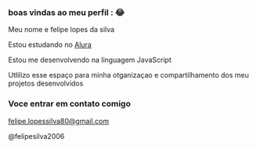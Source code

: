 ### boas vindas ao meu perfil : 😂

Meu nome e felipe lopes da silva

Estou estudando no [Alura](https:www.com.br)

Estou me desenvolvendo na linguagem JavaScript

Utlilizo esse espaço para minha otganizaçao e compartilhamento dos meu projetos desenvolvidos

### Voce entrar em contato comigo

felipe.lopessilva80@gmail.com

@felipesilva2006
